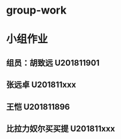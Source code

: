 # group-work
# 小组作业
## 组员：胡致远 U201811901
##       张远卓 U201811xxx
##       王恺   U201811896
##       比拉力奴尔买买提 U201811xxx
